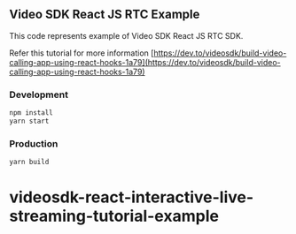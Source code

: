 ## Video SDK React JS RTC Example
This code represents example of Video SDK React JS RTC SDK. 

Refer this tutorial for more information 
[https://dev.to/videosdk/build-video-calling-app-using-react-hooks-1a79](https://dev.to/videosdk/build-video-calling-app-using-react-hooks-1a79)

### Development 
```js
npm install
yarn start
```

### Production 
```js
yarn build
```
# videosdk-react-interactive-live-streaming-tutorial-example
